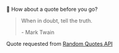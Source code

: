 📣 How about a quote before you go?

> When in doubt, tell the truth.
>
> <p>- Mark Twain</p>

Quote requested from [Random Quotes API](https://github.com/lukePeavey/quotable)
